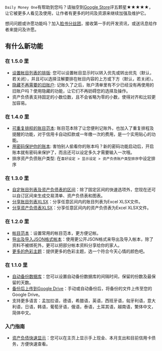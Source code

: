 `Daily Money One`有帮助到您吗？请抽空到[Google Store](https://play.google.com/store/apps/details?id=com.colaorange.dailymoneyone)评五颗星★★★★★，让它被更多人看见及使用，让作者有更多的时间及资源来继续加强及维护它。

想问问题或许愿功能吗？加入[脸书分丝团](https://www.facebook.com/colaorange.daily.money)，接收第一手的开发资讯，或送讯息给作者来提问及许愿。

## 有什么新功能

### 在 1.5.0 里
* [设置帐目列表的排版](https://youtu.be/TzQj2pY6sWs): 您可以设置帐目显示时以转入优先或转出优先（默认，若关闭），并且可以选择注解要排在帐目内容的上方或下方（默认，若关闭）。
* [隐藏不再需要的旧账户](https://youtu.be/nKq7Mh_2nQA): 记账久了之后，账户清单里有不少已经没有再使用的旧账户吗？使用隐藏的功能，让它们不再妨碍您的选择及操作。
* 资产负债表支持固定的小数位数，且不会省略为零的小数，使得对齐和比较更加容易。

### 在 1.4.0 里
 * [可重复排程的账目范本](https://youtu.be/TzQj2pY6sWs): 账目范本除了让您便利记账外，也加入了重复排程及提醒的功能，对于信用卡自动扣款或一年缴一次的费用，是一个实用贴心的功能。
 * [用密码保护你的账本](https://youtu.be/peoYqNG_4pk): 害怕别人偷看你的账本吗？新的密码功能启动后，开启账本就有密码来保护了，而且还可以设定多久才需要输入一次哦。
 * 排序资产负债账户类型: 在`喜好设定 > 显示设定 > 资产负债账户类型排序`中设定排序

### 在 1.3.0 里
 * [自定账目列表及资产负债表的区间](https://youtu.be/O7EcLN82qIU)：除了固定区间的快速选项外，您现在还可以自订区间来生成交易清单、资产负债表和图表。
 * [分享账目列表XLSX](https://youtu.be/Bf7j39fsCSc)：分享任意区间内的账目列表为Excel XLSX文件。
 * [分享资产负债表XLSX](https://youtu.be/kpxJxNsButA)：分享任意区间内的资产负债表为Excel XLSX文件。

### 在 1.2.0 里
 * [帐目范本](https://youtu.be/CtfJ5BecZfY)：设置常用的帐目范本，更方便记帐。
 * [导出及导入JSON格式帐本](https://youtu.be/bHGEH7zcj78)：使用更公开JSON格式来导出及导入帐本，除了资料不被绑死外，更可以把部分帐本资料分享给你的家人。
 * [更多的色彩主题](https://youtu.be/3Yw7m2AOvfc)：提供更多的色彩主题，选一个符合今天心情的颜色吧。

### 在 1.1.0 里
 * [自动备份数据库](https://youtube.com/shorts/dWePWDncx0k)：您可以设置自动备份数据库的间隔时间，保留的份数及最保留的天数。
 * [备份后上传到Google Drive](https://youtu.be/hOJdtKElLuw)：手动或自动备份后，将备份的文件上传至您的Google Drive。
 * 支持更多语言：孟加拉语，德语，希腊语，英语，西班牙语，匈牙利语，意大利语，日语，韩语，葡萄牙语，俄语，泰语，土耳其语，越南语，繁体中文，简体中文。

### 入门指南
 * [资产负债快速显示](https://youtu.be/66tJxSrI_vQ)：您可以在主页上显示手上现金、本月支出和目前信用卡债务，方便快速查看。